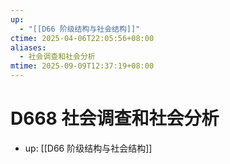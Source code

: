 ```yaml
---
up:
  - "[[D66 阶级结构与社会结构]]"
ctime: 2025-04-06T22:05:56+08:00
aliases:
  - 社会调查和社会分析
mtime: 2025-09-09T12:37:19+08:00
---
```


# D668 社会调查和社会分析

- up: [[D66 阶级结构与社会结构]]
